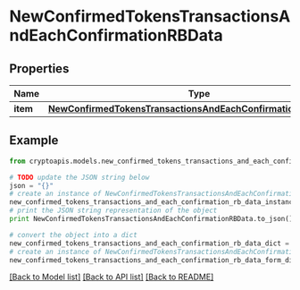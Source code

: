 # NewConfirmedTokensTransactionsAndEachConfirmationRBData


## Properties
Name | Type | Description | Notes
------------ | ------------- | ------------- | -------------
**item** | [**NewConfirmedTokensTransactionsAndEachConfirmationRBDataItem**](NewConfirmedTokensTransactionsAndEachConfirmationRBDataItem.md) |  | 

## Example

```python
from cryptoapis.models.new_confirmed_tokens_transactions_and_each_confirmation_rb_data import NewConfirmedTokensTransactionsAndEachConfirmationRBData

# TODO update the JSON string below
json = "{}"
# create an instance of NewConfirmedTokensTransactionsAndEachConfirmationRBData from a JSON string
new_confirmed_tokens_transactions_and_each_confirmation_rb_data_instance = NewConfirmedTokensTransactionsAndEachConfirmationRBData.from_json(json)
# print the JSON string representation of the object
print NewConfirmedTokensTransactionsAndEachConfirmationRBData.to_json()

# convert the object into a dict
new_confirmed_tokens_transactions_and_each_confirmation_rb_data_dict = new_confirmed_tokens_transactions_and_each_confirmation_rb_data_instance.to_dict()
# create an instance of NewConfirmedTokensTransactionsAndEachConfirmationRBData from a dict
new_confirmed_tokens_transactions_and_each_confirmation_rb_data_form_dict = new_confirmed_tokens_transactions_and_each_confirmation_rb_data.from_dict(new_confirmed_tokens_transactions_and_each_confirmation_rb_data_dict)
```
[[Back to Model list]](../README.md#documentation-for-models) [[Back to API list]](../README.md#documentation-for-api-endpoints) [[Back to README]](../README.md)


